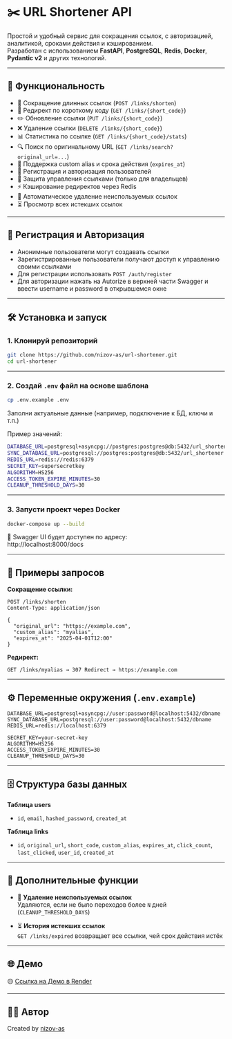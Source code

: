 
# ✂️ URL Shortener API

Простой и удобный сервис для сокращения ссылок, с авторизацией, аналитикой, сроками действия и кэшированием.  
Разработан с использованием **FastAPI**, **PostgreSQL**, **Redis**, **Docker**, **Pydantic v2** и других технологий.

---

## 🚀 Функциональность

- 🔗 Сокращение длинных ссылок (`POST /links/shorten`)
- 🧭 Редирект по короткому коду (`GET /links/{short_code}`)
- ✏️ Обновление ссылки (`PUT /links/{short_code}`)
- ❌ Удаление ссылки (`DELETE /links/{short_code}`)
- 📊 Статистика по ссылке (`GET /links/{short_code}/stats`)
- 🔍 Поиск по оригинальному URL (`GET /links/search?original_url=...`)
- 🧩 Поддержка custom alias и срока действия (`expires_at`)
- 👤 Регистрация и авторизация пользователей
- 🔐 Защита управления ссылками (только для владельцев)
- ⚡ Кэширование редиректов через Redis
- 🔁 Автоматическое удаление неиспользуемых ссылок
- ⏳ Просмотр всех истекших ссылок

---

## 🔐 Регистрация и Авторизация

- Анонимные пользователи могут создавать ссылки
- Зарегистрированные пользователи получают доступ к управлению своими ссылками
- Для регистрации использовать `POST /auth/register`
- Для авторизации нажать на Autorize в верхней части Swagger и ввести username и password в открывшемся окне

---

## 🛠️ Установка и запуск

### 1. Клонируй репозиторий

```bash
git clone https://github.com/nizov-as/url-shortener.git
cd url-shortener
```

---

### 2. Создай `.env` файл на основе шаблона

```bash
cp .env.example .env
```

Заполни актуальные данные (например, подключение к БД, ключи и т.п.)

Пример значений:
```bash
DATABASE_URL=postgresql+asyncpg://postgres:postgres@db:5432/url_shortener
SYNC_DATABASE_URL=postgresql://postgres:postgres@db:5432/url_shortener
REDIS_URL=redis://redis:6379
SECRET_KEY=supersecretkey
ALGORITHM=HS256
ACCESS_TOKEN_EXPIRE_MINUTES=30
CLEANUP_THRESHOLD_DAYS=30
```

---

### 3. Запусти проект через Docker

```bash
docker-compose up --build
```

📌 Swagger UI будет доступен по адресу:  
http://localhost:8000/docs

---

## 🧪 Примеры запросов

**Сокращение ссылки:**

```http
POST /links/shorten
Content-Type: application/json

{
  "original_url": "https://example.com",
  "custom_alias": "myalias",
  "expires_at": "2025-04-01T12:00"
}
```

**Редирект:**

```http
GET /links/myalias → 307 Redirect → https://example.com
```

---

## ⚙️ Переменные окружения (`.env.example`)

```env
DATABASE_URL=postgresql+asyncpg://user:password@localhost:5432/dbname
SYNC_DATABASE_URL=postgresql://user:password@localhost:5432/dbname
REDIS_URL=redis://localhost:6379

SECRET_KEY=your-secret-key
ALGORITHM=HS256
ACCESS_TOKEN_EXPIRE_MINUTES=30
CLEANUP_THRESHOLD_DAYS=30
```

---

## 🗄️ Структура базы данных

**Таблица users**
- `id`, `email`, `hashed_password`, `created_at`

**Таблица links**
- `id`, `original_url`, `short_code`, `custom_alias`, `expires_at`, `click_count`, `last_clicked`, `user_id`, `created_at`

---

## 🧩 Дополнительные функции

- 🔁 **Удаление неиспользуемых ссылок**  
  Удаляются, если не было переходов более `N` дней (`CLEANUP_THRESHOLD_DAYS`)

- ⏳ **История истекших ссылок**  
  `GET /links/expired` возвращает все ссылки, чей срок действия истёк

---

## 🌐 Демо

🟡 [Ссылка на Демо в Render](https://url-shortener-yl7x.onrender.com/docs)

---

## 👨‍💻 Автор

Created by [nizov-as](https://github.com/nizov-as)
